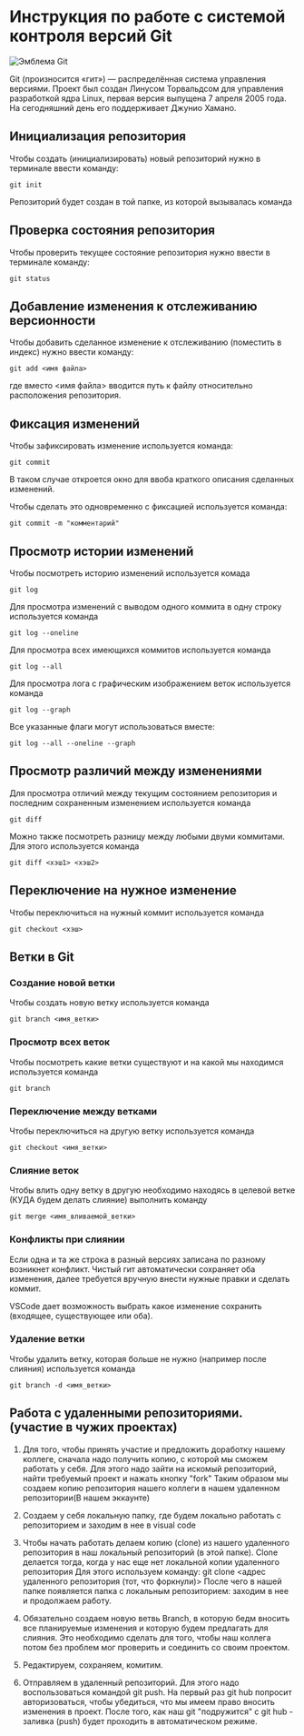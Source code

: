 # **Инструкция по работе с системой контроля версий Git**

![Эмблема Git](git.jpg)

Git (произносится «гит») — распределённая система управления версиями. Проект был создан Линусом Торвальдсом для управления разработкой ядра Linux, первая версия выпущена 7 апреля 2005 года. На сегодняшний день его поддерживает Джунио Хамано.

## Инициализация репозитория

Чтобы создать (инициализировать) новый репозиторий нужно в терминале ввести команду:

    git init

Репозиторий будет создан в той папке, из которой вызывалась команда

## Проверка состояния репозитория

Чтобы проверить текущее состояние репозитория нужно ввести в терминале команду:

    git status

## Добавление изменения к отслеживанию версионности

Чтобы добавить сделанное изменение к отслеживанию (поместить в индекс) нужно ввести команду:

    git add <имя файла>

где вместо <имя файла> вводится путь к файлу относительно расположения репозитория.

## Фиксация изменений

Чтобы зафиксировать изменение используется команда:

    git commit

В таком случае откроется окно для ввоба краткого описания сделанных изменений.

Чтобы сделать это одновременно с фиксацией используется команда:

    git commit -m "комментарий"

## Просмотр истории изменений

Чтобы посмотреть историю изменений используется комада

    git log

Для просмотра изменений с выводом одного коммита в одну строку используется команда

    git log --oneline

Для просмотра всех имеющихся коммитов используется команда

    git log --all

Для просмотра лога с графическим изображением веток используется команда

    git log --graph

Все указанные флаги могут использоваться вместе:

    git log --all --oneline --graph

## Просмотр различий между изменениями

Для просмотра отличий между текущим состоянием репозитория и последним сохраненным изменением используется команда

    git diff

Можно также посмотреть разницу между любыми двуми коммитами. Для этого используется команда

    git diff <хэш1> <хэш2>

## Переключение на нужное изменение

Чтобы переключиться на нужный коммит используется команда

    git checkout <хэш>

## Ветки в Git

### Создание новой ветки

Чтобы создать новую ветку используется команда

    git branch <имя_ветки>

### Просмотр всех веток

Чтобы посмотреть какие ветки существуют и на какой мы находимся используется команда

    git branch

### Переключение между ветками

Чтобы переключиться на другую ветку используется команда

    git checkout <имя_ветки>

### Слияние веток

Чтобы влить одну ветку в другую необходимо находясь в целевой ветке (КУДА будем делать слияние) выполнить команду

    git merge <имя_вливаемой_ветки>

### Конфликты при слиянии

Если одна и та же строка в разный версиях записана по разному возникнет конфликт.
Чистый гит автоматически сохраняет оба изменения, далее требуется вручную внести нужные правки и сделать коммит.

VSСode дает возможность выбрать какое изменение сохранить (входящее, существующее или оба).

### Удаление ветки

Чтобы удалить ветку, которая больше не нужно (например после слияния) используется команда

    git branch -d <имя_ветки>

## Работа с удаленными репозиториями. (участие в чужих проектах)

1. Для того, чтобы принять участие и предложить доработку нашему коллеге, сначала надо получить копию, с которой мы сможем работать у себя.
Для этого надо зайти на искомый репозиторий, найти требуемый проект и нажать кнопку "fork"
Таким образом мы создаем копию репозитория нашего коллеги в нашем удаленном репозитории(В нашем эккаунте) 

2. Создаем у себя локальную папку, где будем локально работать с репозиторием и заходим в нее в visual code

3.  Чтобы начать работать  делаем копию (clone) из нашего удаленного репозитория в наш локальный репозиторий (в этой папке).
Clone делается тогда, когда у нас еще нет локальной копии удаленного репозитория
Для этого используем команду: 
git clone <адрес удаленного репозитория (тот, что форкнули)>
После чего в нашей папке появляется папка с локальным репозиторием: заходим в нее и продолжаем работу.

4. Обязательно создаем новую ветвь Branch, в которую бедм вносить все планируемые изменения и которую будем предлагать для слияния.
Это необходимо сделать для того, чтобы наш коллега потом без проблем мог проверить и соединить со своим проектом.

5. Редактируем, сохраняем, комитим.

6. Отправляем в удаленный репозиторий. Для этого надо воспользоваться командой 
git push.
На первый раз git hub попросит авторизоваться, чтобы убедиться, что мы имеем право вносить изменения в проект.
После того, как наш git "подружится" с git hub - заливка (push) будет проходить в автоматическом режиме.
